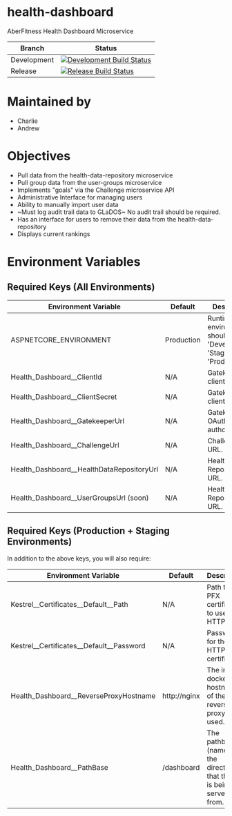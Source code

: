 # health-dashboard
AberFitness Health Dashboard Microservice

| Branch | Status |
|-|-|
| Development | [![Development Build Status](https://travis-ci.org/sem5640-2018/health-dashboard.svg?branch=development)](https://travis-ci.org/sem5640-2018/health-dashboard) |
| Release | [![Release Build Status](https://travis-ci.org/sem5640-2018/health-dashboard.svg?branch=master)](https://travis-ci.org/sem5640-2018/health-dashboard) |

# Maintained by
* Charlie
* Andrew

# Objectives
* Pull data from the health-data-repository microservice
* Pull group data from the user-groups microservice
* Implements "goals" via the Challenge microservice API
* Administrative Interface for managing users
* Ability to manually import user data
* ~Must log audit trail data to GLaDOS~ No audit trail should be required.
* Has an interface for users to remove their data from the health-data-repository
* Displays current rankings

# Environment Variables

## Required Keys (All Environments)

| Environment Variable | Default | Description |
|-|-|-|
| ASPNETCORE_ENVIRONMENT | Production | Runtime environment, should be 'Development', 'Staging', or 'Production'. |
| Health_Dashboard__ClientId | N/A | Gatekeeper client ID. |
| Health_Dashboard__ClientSecret | N/A | Gatekeeper client secret. |
| Health_Dashboard__GatekeeperUrl | N/A | Gatekeeper OAuth authority URL. |
| Health_Dashboard__ChallengeUrl | N/A | Challenges URL. |
| Health_Dashboard__HealthDataRepositoryUrl | N/A | Health Data Repository URL. |
| Health_Dashboard__UserGroupsUrl (soon) | N/A | Health Data Repository URL. |


## Required Keys (Production + Staging Environments)
In addition to the above keys, you will also require:

| Environment Variable | Default | Description |
|-|-|-|
| Kestrel__Certificates__Default__Path | N/A | Path to the PFX certificate to use for HTTPS. |
| Kestrel__Certificates__Default__Password | N/A | Password for the HTTPS certificate. |
| Health_Dashboard__ReverseProxyHostname | http://nginx | The internal docker hostname of the reverse proxy being used. |
| Health_Dashboard__PathBase | /dashboard | The pathbase (name of the directory) that the app is being served from. |
